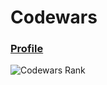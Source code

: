 # Codewars
### [Profile](http://www.codewars.com/users/JCMorente)
![Codewars Rank](https://www.codewars.com/users/JCMorente/badges/large)
